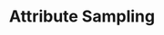 ---
title: "Attribute Sampling"

categories: ['']

tags: ['Attribute', 'Sampling']

arabic: ['أخذ عينات السمة']

publishers: ['معجم مصطلحات التعلم الآلي والتعلم العميق وعلم البيانات']

types: "word"

slug: ""
---